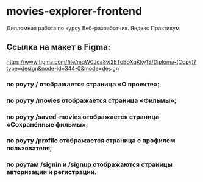 # movies-explorer-frontend
Дипломная работа по курсу Веб-разработчик. Яндекс Практикум


## Ссылка на макет в Figma:
https://www.figma.com/file/mqW0Joa8w2EToBoXqKky1S/Diploma-(Copy)?type=design&node-id=344-0&mode=design


### по роуту / отображается страница «О проекте»;
### по роуту /movies отображается страница «Фильмы»;
### по роуту /saved-movies отображается страница «Сохранённые фильмы»;
### по роуту /profile отображается страница с профилем пользователя;
### по роутам /signin и /signup отображаются страницы авторизации и регистрации.



